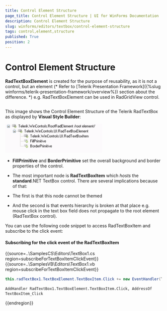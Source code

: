 ```yaml
---
title: Control Element Structure
page_title: Control Element Structure | UI for WinForms Documentation
description: Control Element Structure
slug: winforms/editors/textbox/control-element-structure
tags: control,element,structure
published: True
position: 2
---
```


# Control Element Structure



__RadTextBoxElement__ is created for the purpose of reusability, as it is not a control, but an element (* Refer to [Telerik Presentation Framework]({%slug winforms/telerik-presentation-framework/overview%}) section about the difference. *) e.g. RadTextBoxElement can be used in RadGridView control.
      

## 

This image shows the Control Element Structure of the Telerik RadTextBox as displayed by __Visual Style Builder__:
        
![editors-textbox-control-element-structure 001](images/editors-textbox-control-element-structure001.png)

* __FillPrimitive__ and __BorderPrimitive__ set the overall background and border properties of the control.
            

* The most important node is __RadTextBoxItem__ which *hosts* the __standard__.NET TextBox control. There are several implications because of that:
            

* The first is that this node cannot be themed

* And the second is that events hierarchy is broken at that place e.g. mouse click in the text box field does not propagate to the root element (RadTextBox control).
                

You can use the following code snippet to access RadTextBoxItem and subscribe to the click event:

#### Subscribing for the click event of the RadTextBoxItem 

{{source=..\SamplesCS\Editors\TextBox1.cs region=subscribeForTextBoxItemClickEvent}} 
{{source=..\SamplesVB\Editors\TextBox1.vb region=subscribeForTextBoxItemClickEvent}} 

````C#
this.radTextBox1.TextBoxElement.TextBoxItem.Click += new EventHandler(TextBoxItem_Click);

````
````VB.NET
AddHandler RadTextBox1.TextBoxElement.TextBoxItem.Click, AddressOf TextBoxItem_Click

````

{{endregion}} 



